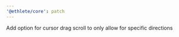 ```yaml
---
'@ethlete/core': patch
---
```


Add option for cursor drag scroll to only allow for specific directions
